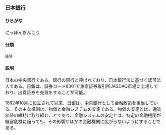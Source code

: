 <div style="display:none;">

## [あ行](securities-terms?id=あ行)
## [か行](securities-terms?id=か行)
## [さ行](securities-terms?id=さ行)
## [た行](securities-terms?id=た行)
## [な行](securities-terms?id=な行)

</div>

### 日本銀行

#### ひらがな

にっぽんぎんこう

#### 分類

`経済`

#### 説明

日本の中央銀行である。銀行の銀行と呼ばれており、日本銀行法に基づく認可法人である。日銀は、証券コード8301で東京証券取引所JASDAQ市場に上場しており、出資証券を売買をすることが可能。
1882年10月に設立されて以来、日銀は、中央銀行として金融政策を担当している。その主な役割は、物価と金融システムの安定である。物価の安定とは、通貨価値の維持に取り組むことであり、金融システムの安定とは、特定の金融機関が経営危機に陥っても、その影響がほかの金融機関に広がらないようにすることである。

<div style="display:none;">

## [は行](securities-terms?id=は行)
## [ま行](securities-terms?id=ま行)
## [や行](securities-terms?id=や行)
## [ら行](securities-terms?id=ら行)
## [わ行](securities-terms?id=わ行)
## [英数字・記号](securities-terms?id=英数字・記号)

</div>

